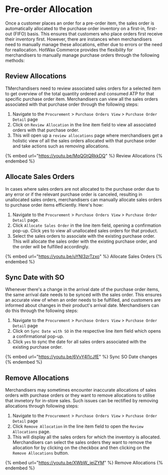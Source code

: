 # Pre-order Allocation

Once a customer places an order for a pre-order item, the sales order is automatically allocated to the purchase order inventory on a first-in, first-out (FIFO) basis. This ensures that customers who place orders first receive their inventory first. However, there are instances when merchandisers need to manually manage these allocations, either due to errors or the need for reallocation. HotWax Commerce provides the flexibility for merchandisers to manually manage purchase orders through the following methods:

## Review Allocations

TMerchandisers need to review associated sales orders for a selected item to get overview of the total quantity ordered and consumed ATP for that specific purchase order item. Merchandisers can view all the sales orders associated with that purchase order through the following steps:

1. Navigate to the `Procurement` > `Purchase Orders View` > `Purchase Order Detail` page
2. Click on `Review Allocation` in the line item field to view all associated orders with that purchase order.
3. This will open up a `review allocations` page where merchandisers get a holistic view of all the sales orders allocated with that purchase order and take actions such as removing allocations.

{% embed url="https://youtu.be/MqQGtQRkkDQ" %}
Review Allocations
{% endembed %}

## Allocate Sales Orders

In cases where sales orders are not allocated to the purchase order due to any error or if the relevant purchase order is canceled, resulting in unallocated sales orders, merchandisers can manually allocate sales orders to purchase order items efficiently. Here's how:

1. Navigate to the `Procurement` > `Purchase Orders View` > `Purchase Order Detail` page.
2. Click `Allocate Sales Order` in the line item field, opening a confirmation pop-up. Click yes to view all unallocated sales orders for that product.
3. Select the sales orders to associate with the existing purchase order. This will allocate the sales order with the existing purchase order, and the order will be fulfilled accordingly.

{% embed url="https://youtu.be/uYNI3zrTzxo" %}
Allocate Sales Orders
{% endembed %}

## Sync Date with SO

Whenever there's a change in the arrival date of the purchase order items, the same arrival date needs to be synced with the sales order. This ensures an accurate view of when an order needs to be fulfilled, and customers are informed about changes in their product's arrival date. Merchandisers can do this through the following steps:

1. Navigate to the `Procurement` > `Purchase Orders View` > `Purchase Order Detail` page
2. Click on `Sync Date with SO` in the respective line item field which opens a confirmational pop-up.
3. Click `yes` to sync the date for all sales orders associated with the existing purchase order.

{% embed url="https://youtu.be/6VvY4l1cJfE" %}
Sync SO Date changes
{% endembed %}

## Remove Allocations

Merchandisers may sometimes encounter inaccurate allocations of sales orders with purchase orders or they want to remove allocations to utilise that invnetory for in-store sales. Such issues can be rectified by removing allocations through following steps:

1. Navigate to the `Procurement` > `Purchase Orders View` > `Purchase Order Detail` page
2. Click `Remove Allocation` in the line item field to open the `Review Allocations` page.
3. This will display all the sales orders for which the inventory is allocated. Merchandisers can select the sales orders they want to remove the allocation for by clicking on the checkbox and then clicking on the `Remove Allocations` button.

{% embed url="https://youtu.be/XWbW_jeiZYM" %}
Remove Allocations
{% endembed %}
